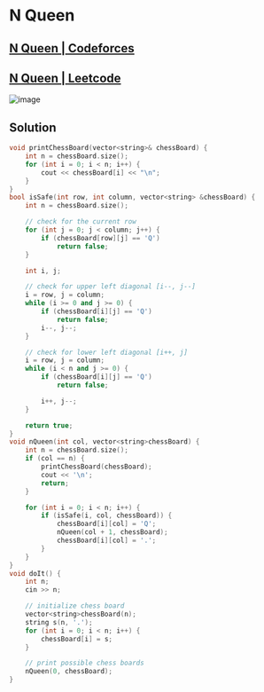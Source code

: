 # N Queen
## [N Queen | Codeforces](https://codeforces.com/group/gA8A93jony/contest/270592/problem/M)
## [N Queen | Leetcode](https://leetcode.com/problems/n-queens/description/)
![image](https://github.com/Abdelrhman-Sayed70/Competitive_Programming/assets/99830416/55dacbf1-1996-435b-9062-fb0075062fa7)


## Solution
```cpp
void printChessBoard(vector<string>& chessBoard) {
    int n = chessBoard.size();
    for (int i = 0; i < n; i++) {
        cout << chessBoard[i] << "\n";
    }
}
bool isSafe(int row, int column, vector<string> &chessBoard) {
    int n = chessBoard.size();

    // check for the current row
    for (int j = 0; j < column; j++) {
        if (chessBoard[row][j] == 'Q')
            return false;
    }

    int i, j;

    // check for upper left diagonal [i--, j--]
    i = row, j = column;
    while (i >= 0 and j >= 0) {
        if (chessBoard[i][j] == 'Q')
            return false;
        i--, j--;
    }

    // check for lower left diagonal [i++, j]
    i = row, j = column;
    while (i < n and j >= 0) {
        if (chessBoard[i][j] == 'Q')
            return false;

        i++, j--;
    }

    return true;
}   
void nQueen(int col, vector<string>chessBoard) {
    int n = chessBoard.size();
    if (col == n) {
        printChessBoard(chessBoard);
        cout << '\n';
        return;
    }

    for (int i = 0; i < n; i++) {
        if (isSafe(i, col, chessBoard)) {
            chessBoard[i][col] = 'Q';
            nQueen(col + 1, chessBoard);
            chessBoard[i][col] = '.';
        }
    }
}
void doIt() {
    int n;
    cin >> n; 

    // initialize chess board
    vector<string>chessBoard(n);
    string s(n, '.');
    for (int i = 0; i < n; i++) {
        chessBoard[i] = s;
    }

    // print possible chess boards
    nQueen(0, chessBoard);
}
```
